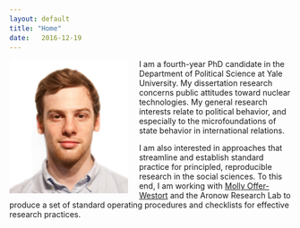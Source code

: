 ```yaml
---
layout: default
title: "Home"
date:   2016-12-19
---
```


<img style="float: left; height: 240px; margin: 0 20px 10px 0" src="/assets/baron_photo.jpg" alt="pic" />

I am a fourth-year PhD candidate in the Department of Political Science at Yale University. My dissertation research concerns public attitudes toward nuclear technologies. My general research interests relate to political behavior, and especially to the microfoundations of state behavior in international relations.

I am also interested in approaches that streamline and establish standard practice for principled, reproducible research in the social sciences. To this end, I am working with [Molly Offer-Westort](https://mollyow.github.io) and the Aronow Research Lab to produce a set of standard operating procedures and checklists for effective research practices.
